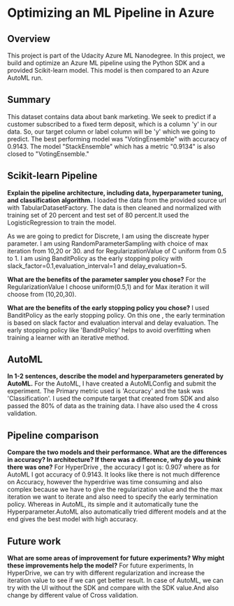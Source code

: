# Optimizing an ML Pipeline in Azure

## Overview
This project is part of the Udacity Azure ML Nanodegree.
In this project, we build and optimize an Azure ML pipeline using the Python SDK and a provided Scikit-learn model.
This model is then compared to an Azure AutoML run.

## Summary
This dataset contains data about bank marketing. We seek to predict if a customer subscribed to a fixed term deposit, which is a column 'y' in our data.
So, our target column or label column will be 'y' which we going to predict.
The best performing model was "VotingEnsemble" with accuracy of 0.9143. The model "StackEnsemble" which has a metric "0.9134" is also closed to "VotingEnsemble."

## Scikit-learn Pipeline
**Explain the pipeline architecture, including data, hyperparameter tuning, and classification algorithm.**
I loaded the data from the provided source url with TabularDatasetFactory. The data is then cleaned and normalized with training set of 20 percent and
test set of 80 percent.It used the LogisticRegression to train the model.

As we are going to predict for Discrete, I am using the discreate hyper parameter.
I am using RandomParameterSampling with choice of max iteration from 10,20 or 30. and for RegularizationValue of C uniform from 0.5 to 1.
I am using BanditPolicy as the early stopping policy with slack_factor=0.1,evaluation_interval=1 and delay_evaluation=5.

**What are the benefits of the parameter sampler you chose?**
For the RegularizationValue I choose uniform(0.5,1) and for Max iteration it will choose from (10,20,30).

**What are the benefits of the early stopping policy you chose?**
I used BanditPolicy as the early stopping policy. On this one , the early termination is based on slack factor and evaluation interval and delay evaluation.
The early stopping policy like 'BanditPolicy' helps to avoid overfitting when training a learner with an iterative method.


## AutoML
**In 1-2 sentences, describe the model and hyperparameters generated by AutoML.**
For the AutoML, I have created a AutoMLConfig and submit the experiment. The Primary metric used is 'Accuracy' and the task was 'Classification'.
I used the compute target that created from SDK and also passed the 80% of data as the training data. I have also used the 4 cross validation.


## Pipeline comparison
**Compare the two models and their performance. What are the differences in accuracy? In architecture? If there was a difference, why do you think there was one?**
For HyperDrive , the accuracy I got is: 0.907 where as for AutoML I got accuracy of 0.9143. It looks like there is not much difference on Accuracy, however the hyperdrive was time consuming and also complex because we have to give the regularization value and the the max iteration we want to iterate and also need to specify the early termination policy. Whereas in AutoML, its simple and it automatically tune the Hyperparameter.AutoML also automatically tried different models and at the end gives the best model with high accuracy.

## Future work
**What are some areas of improvement for future experiments? Why might these improvements help the model?**
For future experiments, In HyperDrive, we can try with different regularization and increase the iteration value to see if we can get better result.
In case of AutoML, we can try with the UI without the SDK and compare with the SDK value.And also change by different value of Cross validation.

